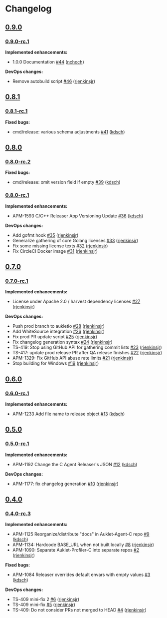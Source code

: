 # Changelog

## [0.9.0](https://github.com/ESG-USA/Auklet-Releaser-C/tree/0.9.0)

### [0.9.0-rc.1](https://github.com/ESG-USA/Auklet-Releaser-C/tree/0.9.0-rc.1)

**Implemented enhancements:**

- 1.0.0 Documentation [#44](https://github.com/ESG-USA/Auklet-Releaser-C/pull/44) ([nchoch](https://github.com/nchoch))

**DevOps changes:**

- Remove autobuild script [#46](https://github.com/ESG-USA/Auklet-Releaser-C/pull/46) ([rjenkinsjr](https://github.com/rjenkinsjr))

## [0.8.1](https://github.com/ESG-USA/Auklet-Releaser-C/tree/0.8.1)

### [0.8.1-rc.1](https://github.com/ESG-USA/Auklet-Releaser-C/tree/0.8.1-rc.1)

**Fixed bugs:**

- cmd/release: various schema adjustments [#41](https://github.com/ESG-USA/Auklet-Releaser-C/pull/41) ([kdsch](https://github.com/kdsch))

## [0.8.0](https://github.com/ESG-USA/Auklet-Releaser-C/tree/0.8.0)

### [0.8.0-rc.2](https://github.com/ESG-USA/Auklet-Releaser-C/tree/0.8.0-rc.2)

**Fixed bugs:**

- cmd/release: omit version field if empty [#39](https://github.com/ESG-USA/Auklet-Releaser-C/pull/39) ([kdsch](https://github.com/kdsch))

### [0.8.0-rc.1](https://github.com/ESG-USA/Auklet-Releaser-C/tree/0.8.0-rc.1)

**Implemented enhancements:**

- APM-1593 C/C++ Releaser App Versioning Update [#36](https://github.com/ESG-USA/Auklet-Releaser-C/pull/36) ([kdsch](https://github.com/kdsch))

**DevOps changes:**

- Add gofmt hook [#35](https://github.com/ESG-USA/Auklet-Releaser-C/pull/35) ([rjenkinsjr](https://github.com/rjenkinsjr))
- Generalize gathering of core Golang licenses [#33](https://github.com/ESG-USA/Auklet-Releaser-C/pull/33) ([rjenkinsjr](https://github.com/rjenkinsjr))
- Fix some missing license texts [#32](https://github.com/ESG-USA/Auklet-Releaser-C/pull/32) ([rjenkinsjr](https://github.com/rjenkinsjr))
- Fix CircleCI Docker image [#31](https://github.com/ESG-USA/Auklet-Releaser-C/pull/31) ([rjenkinsjr](https://github.com/rjenkinsjr))

## [0.7.0](https://github.com/ESG-USA/Auklet-Releaser-C/tree/0.7.0)

### [0.7.0-rc.1](https://github.com/ESG-USA/Auklet-Releaser-C/tree/0.7.0-rc.1)

**Implemented enhancements:**

- License under Apache 2.0 / harvest dependency licenses [#27](https://github.com/ESG-USA/Auklet-Releaser-C/pull/27) ([rjenkinsjr](https://github.com/rjenkinsjr))

**DevOps changes:**

- Push prod branch to aukletio [#28](https://github.com/ESG-USA/Auklet-Releaser-C/pull/28) ([rjenkinsjr](https://github.com/rjenkinsjr))
- Add WhiteSource integration [#26](https://github.com/ESG-USA/Auklet-Releaser-C/pull/26) ([rjenkinsjr](https://github.com/rjenkinsjr))
- Fix prod PR update script [#25](https://github.com/ESG-USA/Auklet-Releaser-C/pull/25) ([rjenkinsjr](https://github.com/rjenkinsjr))
- Fix changelog generation syntax [#24](https://github.com/ESG-USA/Auklet-Releaser-C/pull/24) ([rjenkinsjr](https://github.com/rjenkinsjr))
- TS-419: Stop using GitHub API for gathering commit lists [#23](https://github.com/ESG-USA/Auklet-Releaser-C/pull/23) ([rjenkinsjr](https://github.com/rjenkinsjr))
- TS-417: update prod release PR after QA release finishes [#22](https://github.com/ESG-USA/Auklet-Releaser-C/pull/22) ([rjenkinsjr](https://github.com/rjenkinsjr))
- APM-1329: Fix GitHub API abuse rate limits [#21](https://github.com/ESG-USA/Auklet-Releaser-C/pull/21) ([rjenkinsjr](https://github.com/rjenkinsjr))
- Stop building for Windows [#19](https://github.com/ESG-USA/Auklet-Releaser-C/pull/19) ([rjenkinsjr](https://github.com/rjenkinsjr))

## [0.6.0](https://github.com/ESG-USA/Auklet-Releaser-C/tree/0.6.0)

### [0.6.0-rc.1](https://github.com/ESG-USA/Auklet-Releaser-C/tree/0.6.0-rc.1)

**Implemented enhancements:**

- APM-1233 Add file name to release object [#13](https://github.com/ESG-USA/Auklet-Releaser-C/pull/13) ([kdsch](https://github.com/kdsch))

## [0.5.0](https://github.com/ESG-USA/Auklet-Releaser-C/tree/0.5.0)

### [0.5.0-rc.1](https://github.com/ESG-USA/Auklet-Releaser-C/tree/0.5.0-rc.1)

**Implemented enhancements:**

- APM-1192 Change the C Agent Releaser's JSON [#12](https://github.com/ESG-USA/Auklet-Releaser-C/pull/12) ([kdsch](https://github.com/kdsch))

**DevOps changes:**

- APM-1177: fix changelog generation [#10](https://github.com/ESG-USA/Auklet-Releaser-C/pull/10) ([rjenkinsjr](https://github.com/rjenkinsjr))

## [0.4.0](https://github.com/ESG-USA/Auklet-Releaser-C/tree/0.4.0)

### [0.4.0-rc.3](https://github.com/ESG-USA/Auklet-Releaser-C/tree/0.4.0-rc.3)

**Implemented enhancements:**

- APM-1125 Reorganize/distribute "docs" in Auklet-Agent-C repo [#9](https://github.com/ESG-USA/Auklet-Releaser-C/pull/9) ([kdsch](https://github.com/kdsch))
- APM-1134: Hardcode BASE_URL when not built locally [#8](https://github.com/ESG-USA/Auklet-Releaser-C/pull/8) ([rjenkinsjr](https://github.com/rjenkinsjr))
- APM-1090: Separate Auklet-Profiler-C into separate repos [#2](https://github.com/ESG-USA/Auklet-Releaser-C/pull/2) ([rjenkinsjr](https://github.com/rjenkinsjr))

**Fixed bugs:**

- APM-1084 Releaser overrides default envars with empty values [#3](https://github.com/ESG-USA/Auklet-Releaser-C/pull/3) ([kdsch](https://github.com/kdsch))

**DevOps changes:**

- TS-409 mini-fix 2 [#6](https://github.com/ESG-USA/Auklet-Releaser-C/pull/6) ([rjenkinsjr](https://github.com/rjenkinsjr))
- TS-409 mini-fix [#5](https://github.com/ESG-USA/Auklet-Releaser-C/pull/5) ([rjenkinsjr](https://github.com/rjenkinsjr))
- TS-409: Do not consider PRs not merged to HEAD [#4](https://github.com/ESG-USA/Auklet-Releaser-C/pull/4) ([rjenkinsjr](https://github.com/rjenkinsjr))
